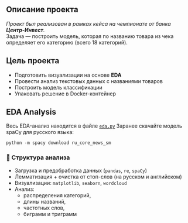## **Описание проекта**
*Проект был реализован в рамках кейса на чемпионате от банка **Центр-Инвест**.*  
Задача — построить модель, которая по названию товара из чека определяет его категорию (всего 18 категорий).

##  Цель проекта
- Подготовить визуализации на основе **EDA**
- Провести анализ текстовых данных с названиями товаров
- Построить модель классификации
- Упаковать решение в Docker-контейнер

## **EDA Analysis**
Весь EDA-анализ находится в файле [`eda.py`](./eda.py)
Заранее скачайте модель spaCy для русского языка:

    python -m spacy download ru_core_news_sm

### 📁 Структура анализа

- Загрузка и предобработка данных (`pandas`, `re`, `spaCy`)
- Лемматизация + очистка от стоп-слов (на русском и английском)
- Визуализации: `matplotlib`, `seaborn`, `wordcloud`
- Анализ:
  - распределения категорий,
  - длины названий,
  - частотных слов,
  - биграмм и триграмм
